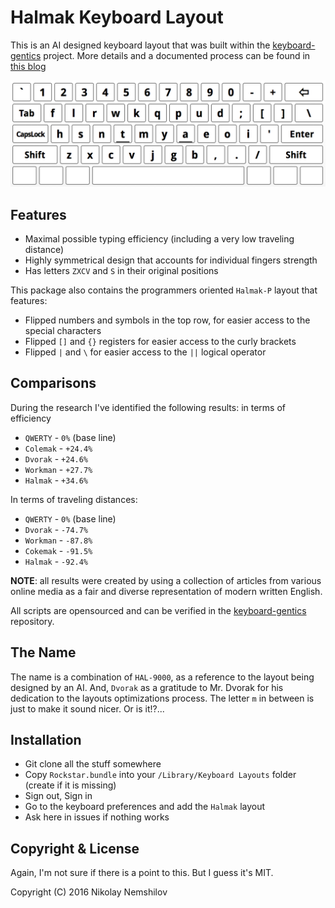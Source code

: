 # Halmak Keyboard Layout

This is an AI designed keyboard layout that was built within the
[keyboard-gentics](https://github.com/MadRabbit/keyboard-genetics) project.
More details and a documented process can be found in
[this blog](http://nikolay.rocks/categories/optimal+keyboard)

![](screenshot.png)

## Features

* Maximal possible typing efficiency (including a very low traveling distance)
* Highly symmetrical design that accounts for individual fingers strength
* Has letters `ZXCV` and `S` in their original positions

This package also contains the programmers oriented `Halmak-P` layout that features:

* Flipped numbers and symbols in the top row, for easier access to the special characters
* Flipped `[]` and `{}` registers for easier access to the curly brackets
* Flipped `|` and `\` for easier access to the `||` logical operator

## Comparisons

During the research I've identified the following results: in terms of efficiency

* `QWERTY` - `0%` (base line)
* `Colemak` - `+24.4%`
* `Dvorak` - `+24.6%`
* `Workman` - `+27.7%`
* `Halmak` - `+34.6%`

In terms of traveling distances:

* `QWERTY` - `0%` (base line)
* `Dvorak` - `-74.7%`
* `Workman` - `-87.8%`
* `Cokemak` - `-91.5%`
* `Halmak` - `-92.4%`

__NOTE__: all results were created by using a collection of articles from various
online media as a fair and diverse representation of modern written English.

All scripts are opensourced and can be verified in the
[keyboard-gentics](https://github.com/MadRabbit/keyboard-genetics) repository.

## The Name

The name is a combination of `HAL-9000`, as a reference to the layout being
designed by an AI. And, `Dvorak` as a gratitude to Mr. Dvorak for his dedication
to the layouts optimizations process. The letter `m` in between is just to make
it sound nicer. Or is it!?...

## Installation

* Git clone all the stuff somewhere
* Copy `Rockstar.bundle` into your `/Library/Keyboard Layouts` folder (create if it is missing)
* Sign out, Sign in
* Go to the keyboard preferences and add the `Halmak` layout
* Ask here in issues if nothing works

## Copyright & License

Again, I'm not sure if there is a point to this. But I guess it's MIT.

Copyright (C) 2016 Nikolay Nemshilov
